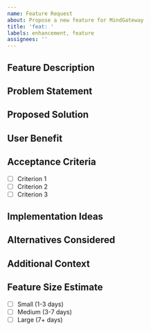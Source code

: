 ```yaml
---
name: Feature Request
about: Propose a new feature for MindGateway
title: 'feat: '
labels: enhancement, feature
assignees: ''
---
```


## Feature Description

<!-- A clear and concise description of the feature you're proposing -->

## Problem Statement

<!-- Describe the problem this feature would solve -->

## Proposed Solution

<!-- Describe how you envision this feature working -->

## User Benefit

<!-- Explain how users will benefit from this feature -->

## Acceptance Criteria

<!-- List the specific requirements this feature must meet to be considered complete -->

- [ ] Criterion 1
- [ ] Criterion 2
- [ ] Criterion 3

## Implementation Ideas

<!-- Optional: Any thoughts on how this might be implemented -->

## Alternatives Considered

<!-- Optional: Alternative approaches or solutions you've considered -->

## Additional Context

<!-- Any other information, screenshots, or examples that might help explain the feature -->

## Feature Size Estimate

<!-- Choose one of the following (remove others) -->

- [ ] Small (1-3 days)
- [ ] Medium (3-7 days)
- [ ] Large (7+ days)
